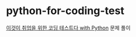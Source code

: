 # python-for-coding-test

[이것이 취업을 위한 코딩 테스트다 with Python](https://github.com/ndb796/python-for-coding-test) 문제 풀이
